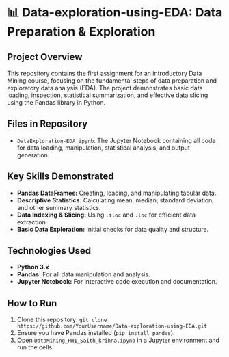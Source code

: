 # 📊 Data-exploration-using-EDA: Data Preparation & Exploration

## Project Overview
This repository contains the first assignment for an introductory Data Mining course, focusing on the fundamental steps of data preparation and exploratory data analysis (EDA). The project demonstrates basic data loading, inspection, statistical summarization, and effective data slicing using the Pandas library in Python.

## Files in Repository
* `DataExploration-EDA.ipynb`: The Jupyter Notebook containing all code for data loading, manipulation, statistical analysis, and output generation.

## Key Skills Demonstrated
* **Pandas DataFrames:** Creating, loading, and manipulating tabular data.
* **Descriptive Statistics:** Calculating mean, median, standard deviation, and other summary statistics.
* **Data Indexing & Slicing:** Using `.iloc` and `.loc` for efficient data extraction.
* **Basic Data Exploration:** Initial checks for data quality and structure.

## Technologies Used
* **Python 3.x**
* **Pandas:** For all data manipulation and analysis.
* **Jupyter Notebook:** For interactive code execution and documentation.

## How to Run
1.  Clone this repository: `git clone https://github.com/YourUsername/Data-exploration-using-EDA.git`
2.  Ensure you have Pandas installed (`pip install pandas`).
3.  Open `DataMining_HW1_Saith_krihna.ipynb` in a Jupyter environment and run the cells.
